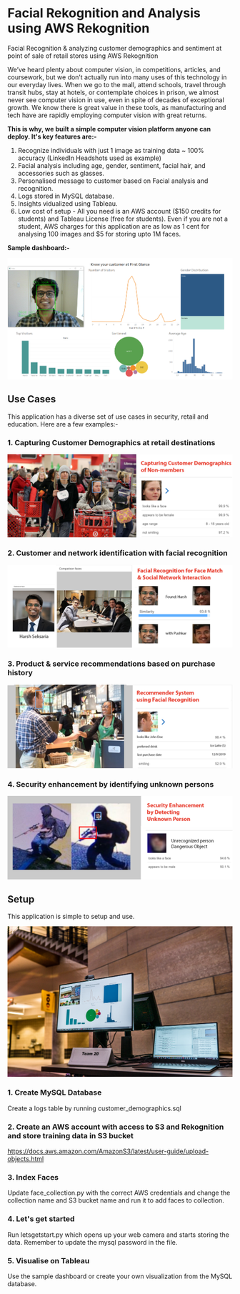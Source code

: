 # Facial Rekognition and Analysis using AWS Rekognition

Facial Recognition & analyzing customer demographics and sentiment at point of sale of retail stores using AWS Rekognition

We’ve heard plenty about computer vision, in competitions, articles, and coursework, but we don’t actually run into many uses of this technology in our everyday lives. When we go to the mall, attend schools, travel through transit hubs, stay at hotels, or contemplate choices in prison, we almost never see computer vision in use, even in spite of decades of exceptional growth. We know there is great value in these tools, as manufacturing and tech have are rapidly employing computer vision with great returns.

**This is why, we built a simple computer vision platform anyone can deploy. It's key features are:-**

1. Recognize individuals with just 1 image as training data ~ 100% accuracy (LinkedIn Headshots used as example)
2. Facial analysis including age, gender, sentiment, facial hair, and accessories such as glasses.
3. Personalised message to customer based on Facial analysis and recognition.
4. Logs stored in MySQL database.
5. Insights vidualized using Tableau.
6. Low cost of setup - All you need is an AWS account ($150 credits for students) and Tableau License (free for students). Even if you are not a student, AWS charges for this application are as low as 1 cent for analysing 100 images and $5 for storing upto 1M faces.

**Sample dashboard:-**

![](images/dashboard.png)

## Use Cases 

This application has a diverse set of use cases in security, retail and education. Here are a few examples:-

### 1. Capturing Customer Demographics at retail destinations

![](https://github.com/harshseksaria1/Customer-analytics-with-AWS-Rekognition/blob/master/use%20case%20images/1.jpg)

### 2. Customer and network identification with facial recognition

![](https://github.com/harshseksaria1/Customer-analytics-with-AWS-Rekognition/blob/master/use%20case%20images/2.jpg)

### 3. Product & service recommendations based on purchase history

![](https://github.com/harshseksaria1/Customer-analytics-with-AWS-Rekognition/blob/master/use%20case%20images/3.jpg)

### 4. Security enhancement by identifying unknown persons

![](https://github.com/harshseksaria1/Customer-analytics-with-AWS-Rekognition/blob/master/use%20case%20images/4.jpg)

## Setup

This application is simple to setup and use.

![](images/_HAR6627-2.jpg)

### 1. Create MySQL Database

Create a logs table by running customer_demographics.sql

### 2. Create an AWS account with access to S3 and Rekognition and store training data in S3 bucket

https://docs.aws.amazon.com/AmazonS3/latest/user-guide/upload-objects.html

### 3. Index Faces

Update face_collection.py with the correct AWS credentials and change the collection name and S3 bucket name and run it to add faces to collection.

### 4. Let's get started

Run letsgetstart.py which opens up your web camera and starts storing the data. Remember to update the mysql password in the file.

### 5. Visualise on Tableau

Use the sample dashboard or create your own visualization from the MySQL database.
